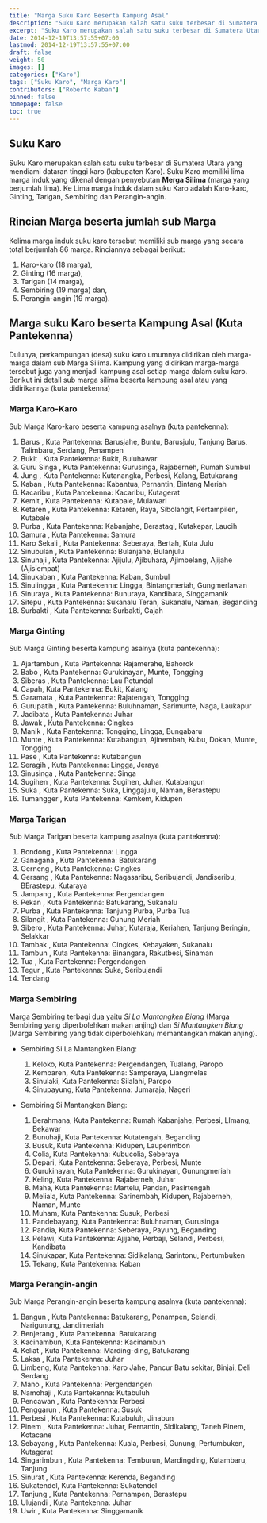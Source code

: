 ```yaml
---
title: "Marga Suku Karo Beserta Kampung Asal"
description: "Suku Karo merupakan salah satu suku terbesar di Sumatera Utara yang mendiami dataran tinggi Karo. Suku Karo memiliki lima marga induk yang dikenal dengan penyebutan Merga Silima yaitu Karo-karo, Ginting, Tarigan, Sembiring dan Perangin-angin. "
excerpt: "Suku Karo merupakan salah satu suku terbesar di Sumatera Utara yang mendiami dataran tinggi Karo. Suku Karo memiliki lima marga induk yang dikenal dengan penyebutan Merga Silima yaitu Karo-karo, Ginting, Tarigan, Sembiring dan Perangin-angin."
date: 2014-12-19T13:57:55+07:00
lastmod: 2014-12-19T13:57:55+07:00
draft: false
weight: 50
images: []
categories: ["Karo"]
tags: ["Suku Karo", "Marga Karo"]
contributors: ["Roberto Kaban"]
pinned: false
homepage: false
toc: true
---
```


## Suku Karo
Suku Karo merupakan salah satu suku terbesar di Sumatera Utara yang mendiami dataran tinggi karo (kabupaten Karo). Suku Karo memiliki lima marga induk yang dikenal dengan penyebutan __Merga Silima__ (marga yang berjumlah lima). Ke Lima marga induk dalam suku Karo adalah Karo-karo, Ginting, Tarigan, Sembiring dan Perangin-angin. 

## Rincian Marga beserta jumlah sub Marga
Kelima marga induk suku karo tersebut memiliki sub marga yang secara total berjumlah 86 marga. Rinciannya sebagai berikut: 
1. Karo-karo (18 marga), 
2. Ginting (16 marga), 
3. Tarigan (14 marga), 
4. Sembiring (19 marga) dan,
5. Perangin-angin (19 marga).


## Marga suku Karo beserta Kampung Asal (Kuta Pantekenna)

Dulunya, perkampungan (desa) suku karo umumnya didirikan oleh marga-marga dalam sub Marga Silima. Kampung yang didirikan marga-marga tersebut juga yang menjadi kampung asal setiap marga dalam suku karo. Berikut ini detail sub marga silima beserta kampung asal atau yang didirikannya (kuta pantekenna)

### Marga Karo-Karo
Sub Marga Karo-karo beserta kampung asalnya (kuta pantekenna):

1. Barus , Kuta Pantekenna: Barusjahe, Buntu, Barusjulu, Tanjung Barus, Talimbaru, Serdang, Penampen
2. Bukit , Kuta Pantekenna: Bukit, Buluhawar
3. Guru Singa , Kuta Pantekenna: Gurusinga, Rajaberneh, Rumah Sumbul
4. Jung , Kuta Pantekenna: Kutanangka, Perbesi, Kalang, Batukarang
5. Kaban , Kuta Pantekenna: Kabantua, Pernantin, Bintang Meriah
6. Kacaribu , Kuta Pantekenna: Kacaribu, Kutagerat
7. Kemit , Kuta Pantekenna: Kutabale, Mulawari
8. Ketaren , Kuta Pantekenna: Ketaren, Raya, Sibolangit, Pertampilen, Kutabale
9. Purba , Kuta Pantekenna: Kabanjahe, Berastagi, Kutakepar, Laucih
10. Samura , Kuta Pantekenna: Samura
11. Karo Sekali , Kuta Pantekenna: Seberaya, Bertah, Kuta Julu
12. Sinubulan , Kuta Pantekenna: Bulanjahe, Bulanjulu
13. Sinuhaji , Kuta Pantekenna: Ajijulu, Ajibuhara, Ajimbelang, Ajijahe (Ajisiempat)
14. Sinukaban , Kuta Pantekenna: Kaban, Sumbul
15. Sinulingga , Kuta Pantekenna: Lingga, Bintangmeriah, Gungmerlawan
16. Sinuraya , Kuta Pantekenna: Bunuraya, Kandibata, Singgamanik
17. Sitepu , Kuta Pantekenna: Sukanalu Teran, Sukanalu, Naman, Beganding
18. Surbakti , Kuta Pantekenna: Surbakti, Gajah

###  Marga Ginting 
Sub Marga Ginting beserta kampung asalnya (kuta pantekenna):

1. Ajartambun , Kuta Pantekenna: Rajamerahe, Bahorok
2. Babo , Kuta Pantekenna: Gurukinayan, Munte, Tongging
3. Siberas , Kuta Pantekenna: Lau Petundal
4. Capah, Kuta Pantekenna: Bukit, Kalang
5. Garamata , Kuta Pantekenna: Rajatengah, Tongging
6. Gurupatih , Kuta Pantekenna: Buluhnaman, Sarimunte, Naga, Laukapur
7. Jadibata , Kuta Pantekenna: Juhar
8. Jawak , Kuta Pantekenna: Cingkes
9. Manik , Kuta Pantekenna: Tongging, Lingga, Bungabaru
10. Munte , Kuta Pantekenna: Kutabangun, Ajinembah, Kubu, Dokan, Munte, Tongging
11. Pase , Kuta Pantekenna: Kutabangun
12. Seragih , Kuta Pantekenna: Lingga, Jeraya
13. Sinusinga , Kuta Pantekenna: Singa
14. Sugihen , Kuta Pantekenna: Sugihen, Juhar, Kutabangun
15. Suka , Kuta Pantekenna: Suka, Linggajulu, Naman, Berastepu
16. Tumangger , Kuta Pantekenna: Kemkem, Kidupen

### Marga Tarigan 
Sub Marga Tarigan beserta kampung asalnya (kuta pantekenna):

1. Bondong , Kuta Pantekenna: Lingga 
2. Ganagana , Kuta Pantekenna: Batukarang
3. Gerneng , Kuta Pantekenna: Cingkes
4. Gersang , Kuta Pantekenna: Nagasaribu, Seribujandi, Jandiseribu, BErastepu, Kutaraya
5. Jampang , Kuta Pantekenna: Pergendangen
6. Pekan , Kuta Pantekenna: Batukarang, Sukanalu
7. Purba , Kuta Pantekenna: Tanjung Purba, Purba Tua
8. Silangit , Kuta Pantekenna: Gunung Meriah
9. Sibero , Kuta Pantekenna: Juhar, Kutaraja, Keriahen, Tanjung Beringin, Selakkar
10. Tambak , Kuta Pantekenna: Cingkes, Kebayaken, Sukanalu
11. Tambun , Kuta Pantekenna: Binangara, Rakutbesi, Sinaman
12. Tua , Kuta Pantekenna: Pergendangen
13. Tegur , Kuta Pantekenna: Suka, Seribujandi
14. Tendang

### Marga Sembiring 
Marga Sembiring terbagi dua yaitu _Si La Mantangken Biang_ (Marga Sembiring yang diperbolehkan makan anjing) dan _Si Mantangken Biang_ (Marga Sembiring yang tidak diperbolehkan/ memantangkan makan anjing).

- Sembiring Si La Mantangken Biang: 
  1. Keloko, Kuta Pantekenna: Pergendangen, Tualang, Paropo
  2. Kembaren, Kuta Pantekenna: Samperaya, Liangmelas
  3. Sinulaki, Kuta Pantekenna: Silalahi, Paropo
  4. Sinupayung, Kuta Pantekenna: Jumaraja, Nageri


- Sembiring Si Mantangken Biang:
  1. Berahmana, Kuta Pantekenna: Rumah Kabanjahe, Perbesi, LImang, Bekawar
  2. Bunuhaji, Kuta Pantekenna: Kutatengah, Beganding
  3. Busuk, Kuta Pantekenna: Kidupen, Lauperimbon
  4. Colia, Kuta Pantekenna: Kubucolia, Seberaya
  5. Depari, Kuta Pantekenna: Seberaya, Perbesi, Munte
  6. Gurukinayan, Kuta Pantekenna: Gurukinayan, Gunungmeriah
  7. Keling, Kuta Pantekenna: Rajaberneh, Juhar
  8. Maha, Kuta Pantekenna: Martelu, Pandan, Pasirtengah
  9. Meliala, Kuta Pantekenna: Sarinembah, Kidupen, Rajaberneh, Naman, Munte
  10. Muham, Kuta Pantekenna: Susuk, Perbesi
  11. Pandebayang, Kuta Pantekenna: Buluhnaman, Gurusinga
  12. Pandia, Kuta Pantekenna: Seberaya, Payung, Beganding
  13. Pelawi, Kuta Pantekenna: Ajijahe, Perbaji, Selandi, Perbesi, Kandibata
  14. Sinukapar, Kuta Pantekenna: Sidikalang, Sarintonu, Pertumbuken
  15. Tekang, Kuta Pantekenna: Kaban

### Marga Perangin-angin 
Sub Marga Perangin-angin beserta kampung asalnya (kuta pantekenna):

1. Bangun , Kuta Pantekenna: Batukarang, Penampen, Selandi, Narigunung, Jandimeriah
2. Benjerang , Kuta Pantekenna: Batukarang
3. Kacinambun, Kuta Pantekenna: Kacinambun
4. Keliat , Kuta Pantekenna: Marding-ding, Batukarang
5. Laksa , Kuta Pantekenna: Juhar
6. Limbeng, Kuta Pantekenna: Karo Jahe, Pancur Batu sekitar, Binjai, Deli Serdang
7. Mano , Kuta Pantekenna: Pergendangen
8. Namohaji , Kuta Pantekenna: Kutabuluh
11. Pencawan , Kuta Pantekenna: Perbesi
9. Penggarun , Kuta Pantekenna: Susuk
10. Perbesi , Kuta Pantekenna: Kutabuluh, Jinabun
12. Pinem , Kuta Pantekenna: Juhar, Pernantin, Sidikalang, Taneh Pinem, Kotacane
13. Sebayang , Kuta Pantekenna: Kuala, Perbesi, Gunung, Pertumbuken, Kutagerat
14. Singarimbun , Kuta Pantekenna: Temburun, Mardingding, Kutambaru, Tanjung
15. Sinurat , Kuta Pantekenna: Kerenda, Beganding
16. Sukatendel, Kuta Pantekenna: Sukatendel
17. Tanjung , Kuta Pantekenna: Pernampen, Berastepu
18. Ulujandi , Kuta Pantekenna: Juhar
19. Uwir , Kuta Pantekenna: Singgamanik
